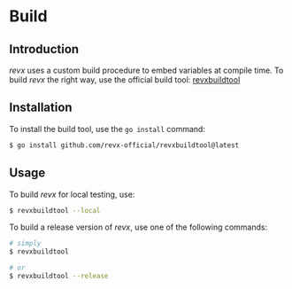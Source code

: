 # Build

## Introduction

*revx* uses a custom build procedure to embed variables at compile time. To build *revx* the right way, use the official build tool: [revxbuildtool](https://github.com/revx-official/revxbuildtool)

## Installation

To install the build tool, use the `go install` command:

```sh
$ go install github.com/revx-official/revxbuildtool@latest
```

## Usage

To build *revx* for local testing, use:

```sh
$ revxbuildtool --local
```

To build a release version of *revx*, use one of the following commands:

```sh
# simply
$ revxbuildtool

# or
$ revxbuildtool --release
```
